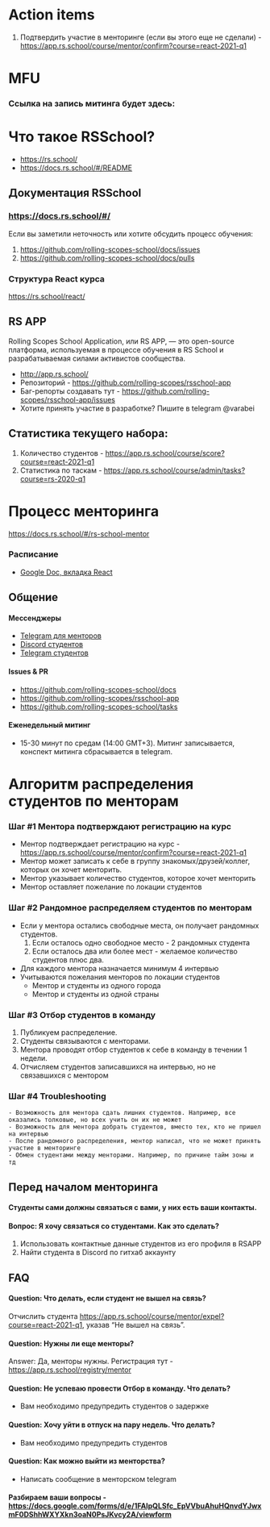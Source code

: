 
# Action items
1. Подтвердить участие в менторинге (если вы этого еще не сделали) - https://app.rs.school/course/mentor/confirm?course=react-2021-q1

# MFU
### Ссылка на запись митинга будет здесь:

# Что такое RSSchool?
- https://rs.school/  
- https://docs.rs.school/#/README

## Документация RSSchool
### https://docs.rs.school/#/
Если вы заметили неточность или хотите обсудить процесс обучения:
1. https://github.com/rolling-scopes-school/docs/issues
2. https://github.com/rolling-scopes-school/docs/pulls

### Структура React курса
https://rs.school/react/

## RS APP
Rolling Scopes School Application, или RS APP, — это open-source платформа, используемая в процессе обучения в RS School и разрабатываемая силами активистов сообщества.
- http://app.rs.school/
- Репозиторий - https://github.com/rolling-scopes/rsschool-app
- Баг-репорты создавать тут - https://github.com/rolling-scopes/rsschool-app/issues
- Хотите принять участие в разработке? Пишите в telegram @varabei

## Статистика текущего набора:
1) Количество студентов - https://app.rs.school/course/score?course=react-2021-q1
2) Статистика по таскам - https://app.rs.school/course/admin/tasks?course=rs-2020-q1

# Процесс менторинга 
https://docs.rs.school/#/rs-school-mentor

### Расписание 
- [Google Doc, вкладка React](https://docs.google.com/spreadsheets/d/1oM2O8DtjC0HodB3j7hcIResaWBw8P18tXkOl1ymelvE/edit#gid=1842379604)

## Общение 
#### Мессенджеры
- [Telegram для менторов](https://t.me/joinchat/VU0dI0gXRlOOiFkU)
- [Discord студентов](https://discord.gg/W2NR6gEa9T)
- [Telegram студентов](https://t.me/joinchat/RW7KCSgb-JXsXyC9)

#### Issues & PR
- https://github.com/rolling-scopes-school/docs
- https://github.com/rolling-scopes/rsschool-app
- https://github.com/rolling-scopes-school/tasks

#### Еженедельный митинг
- 15-30 минут по средам (14:00 GMT+3). Митинг записывается, конспект митинга сбрасывается в telegram.

# Алгоритм распределения студентов по менторам
### Шаг #1 Ментора подтверждают регистрацию на курс
- Ментор подтверждает регистрацию на курс - https://app.rs.school/course/mentor/confirm?course=react-2021-q1
- Ментор может записать к себе в группу знакомых/друзей/коллег, которых он хочет менторить.
- Ментор указывает количество студентов, которое хочет менторить
- Ментор оставляет пожелание по локации студентов
### Шаг #2 Рандомное распределяем студентов по менторам
- Если у ментора остались свободные места, он получает рандомных студентов. 
    1. Если осталось одно свободное место - 2 рандомных студента
    2. Если осталось два или более мест - желаемое количество студентов плюс два.
- Для каждого ментора назначается минимум 4 интервью
- Учитываются пожелания менторов по локации студентов
	- Ментор и студенты из одного города 
	- Ментор и студенты из одной страны 
### Шаг #3 Отбор студентов в команду
1. Публикуем распределение. 
2. Студенты связываются с менторами. 
3. Ментора проводят отбор студентов к себе в команду в течении 1 недели.
4. Отчисляем студентов записавшихся на интервью, но не связавшихся с ментором
### Шаг #4 Troubleshooting
    - Возможность для ментора сдать лишних студентов. Например, все оказались толковые, но всех учить он их не может
    - Возможность для ментора добрать студентов, вместо тех, кто не пришел на интервью 
    - После рандомного распределения, ментор написал, что не может принять участие в менторинге
    - Обмен студентами между менторами. Например, по причине тайм зоны и тд

## Перед началом менторинга
#### Студенты сами должны связаться с вами, у них есть ваши контакты.

#### Вопрос: Я хочу связаться со студентами. Как это сделать?
1. Использовать контактные данные студентов из его профиля в RSAPP
2. Найти студента в Discord по гитхаб аккаунту

## FAQ
#### Question: Что делать, если студент не вышел на связь?
Отчислить студента https://app.rs.school/course/mentor/expel?course=react-2021-q1, указав “Не вышел на связь”. 

#### Question: Нужны ли еще менторы?
Answer: Да, менторы нужны. Регистрация тут - https://app.rs.school/registry/mentor

#### Question: Не успеваю провести Отбор в команду. Что делать?
- Вам необходимо предупредить студентов о задержке

#### Question: Хочу уйти в отпуск на пару недель. Что делать?
- Вам необходимо предупредить студентов

#### Question: Как можно выйти из менторства?
- Написать сообщение в менторском telegram

#### Разбираем ваши вопросы - https://docs.google.com/forms/d/e/1FAIpQLSfc_EpVVbuAhuHQnvdYJwxmF0DShhWXYXkn3oaN0PsJKvcy2A/viewform
